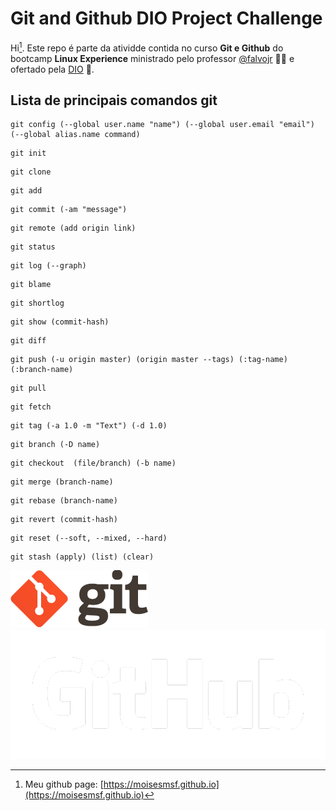 # Git and Github DIO Project Challenge
Hi[^1]. 
Este repo é parte da atividde contida no curso **Git e Github** do bootcamp **Linux Experience** ministrado pelo professor [@falvojr](https://github.com/falvojr) :man_teacher: e ofertado pela [DIO](https://www.dio.me) :school:.

## Lista de principais comandos git
```
git config (--global user.name "name") (--global user.email "email") (--global alias.name command)
```
```
git init
```
```
git clone
```
```
git add
```
```
git commit (-am "message")
```
```
git remote (add origin link)
```
```
git status
```
```
git log (--graph)
```
```
git blame
```
```
git shortlog
```
```
git show (commit-hash)
```
```
git diff
```
```
git push (-u origin master) (origin master --tags) (:tag-name) (:branch-name)
```
```
git pull
```
```
git fetch
```
```
git tag (-a 1.0 -m "Text") (-d 1.0)
```
```
git branch (-D name)
```
```
git checkout  (file/branch) (-b name)
```
```
git merge (branch-name)
```
```
git rebase (branch-name)
```
```
git revert (commit-hash)
```
```
git reset (--soft, --mixed, --hard)
```
```
git stash (apply) (list) (clear)
```

![Git logo](/assets/img/logo-git-2x.png)
![Github logo](/assets/img/GitHub_Logo_White.png)

[^1]: Meu github page: [https://moisesmsf.github.io](https://moisesmsf.github.io)
